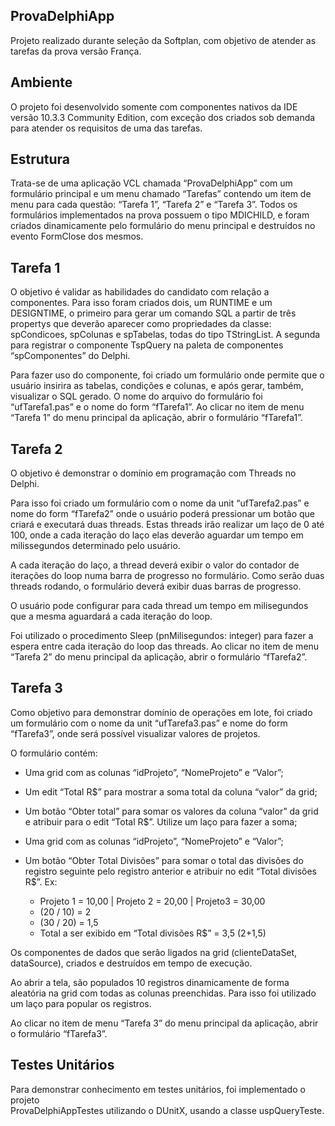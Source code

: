 ## ProvaDelphiApp

Projeto realizado durante seleção da Softplan, com objetivo de atender as tarefas da prova versão França.

## Ambiente

O projeto foi desenvolvido somente com componentes nativos da IDE versão 10.3.3 Community Edition, com exceção dos criados sob demanda para atender os requisitos de uma das tarefas.

## Estrutura

Trata-se de uma aplicação VCL chamada “ProvaDelphiApp” com um formulário principal e um menu chamado “Tarefas” contendo um item de menu para cada questão: “Tarefa 1”, “Tarefa 2” e “Tarefa 3”. Todos os formulários implementados na prova possuem o tipo MDICHILD, e foram criados dinamicamente pelo formulário do menu principal e destruídos no evento FormClose dos mesmos.

## Tarefa 1

O objetivo é validar as habilidades do candidato com relação a componentes. Para isso foram criados dois, um RUNTIME e um DESIGNTIME, o primeiro para gerar um comando SQL a partir de três propertys que deverão aparecer como propriedades da classe: spCondicoes, spColunas e spTabelas, todas do tipo TStringList. A segunda para  registrar o componente TspQuery na paleta de componentes “spComponentes” do Delphi.

Para fazer uso do componente, foi criado um formulário onde permite que o usuário insirira as tabelas, condições e colunas, e após gerar, também, visualizar o SQL gerado. O nome do arquivo do formulário foi “ufTarefa1.pas” e o nome do form “fTarefa1”. Ao clicar no item de menu “Tarefa 1” do menu principal da aplicação, abrir o formulário “fTarefa1”.

## Tarefa 2

O objetivo é demonstrar o domínio em programação com Threads no Delphi. 

Para isso foi criado um formulário com o nome da unit “ufTarefa2.pas” e nome do form “fTarefa2” onde o usuário poderá pressionar um botão que criará e executará duas threads. Estas threads irão realizar um laço de 0 até 100, onde a cada iteração do laço elas deverão aguardar um tempo em milissegundos determinado pelo usuário. 

A cada iteração do laço, a thread deverá exibir o valor do contador de iterações do loop numa barra de progresso no formulário. Como serão duas threads rodando, o formulário deverá exibir duas barras de progresso. 

O usuário pode configurar para cada thread um tempo em milisegundos que a mesma aguardará a cada iteração do loop. 

Foi utilizado o procedimento Sleep (pnMilisegundos: integer) para fazer a espera entre cada iteração do loop das threads. Ao clicar no item de menu “Tarefa 2” do menu principal da aplicação, abrir o formulário “fTarefa2”.

## Tarefa 3

Como objetivo para demonstrar domínio de operações em lote, foi criado um formulário com o nome da unit “ufTarefa3.pas” e nome do form “fTarefa3”, onde será possível visualizar valores de projetos. 

O formulário contém:  

  - Uma grid com as colunas “idProjeto”, “NomeProjeto” e “Valor”;
  - Um edit “Total R$” para mostrar a soma total da coluna “valor” da grid;  
  - Um botão “Obter total” para somar os valores da coluna “valor” da grid e atribuir para o edit “Total R$”. Utilize um laço para fazer a soma; 

  - Uma grid com as colunas “idProjeto”, “NomeProjeto” e “Valor”;
  - Um botão “Obter Total Divisões” para somar o total das divisões do registro seguinte pelo registro anterior e atribuir no edit “Total divisões R$”. Ex: 
      - Projeto 1 = 10,00 | Projeto 2 = 20,00 | Projeto3 = 30,00
      - (20 / 10) = 2
      - (30 / 20) = 1,5
      -  Total a ser exibido em “Total divisões R$” = 3,5 (2+1,5)

Os componentes de dados que serão ligados na grid (clienteDataSet, dataSource), criados e destruídos em tempo de execução. 

Ao abrir a tela, são populados 10 registros dinamicamente de forma aleatória na grid com todas as colunas preenchidas. Para isso foi utilizado um laço para popular os registros. 

Ao clicar no item de menu “Tarefa 3” do menu principal da aplicação, abrir o formulário “fTarefa3”.

## Testes Unitários

Para demonstrar conhecimento em testes unitários, foi implementado o projeto ProvaDelphiAppTestes utilizando o DUnitX, usando a classe uspQueryTeste.
